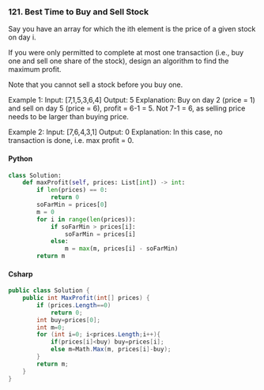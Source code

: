 ### 121. Best Time to Buy and Sell Stock
Say you have an array for which the ith element is the price of a given stock on day i.

If you were only permitted to complete at most one transaction (i.e., buy one and sell one share of the stock), design an algorithm to find the maximum profit.

Note that you cannot sell a stock before you buy one.

Example 1:
Input: [7,1,5,3,6,4]
Output: 5
Explanation: Buy on day 2 (price = 1) and sell on day 5 (price = 6), profit = 6-1 = 5.
             Not 7-1 = 6, as selling price needs to be larger than buying price.

Example 2:
Input: [7,6,4,3,1]
Output: 0
Explanation: In this case, no transaction is done, i.e. max profit = 0.
#### Python
```python
class Solution:
    def maxProfit(self, prices: List[int]) -> int:
        if len(prices) == 0:
            return 0
        soFarMin = prices[0]
        m = 0
        for i in range(len(prices)):
            if soFarMin > prices[i]:
                soFarMin = prices[i]
            else:
                m = max(m, prices[i] - soFarMin)
        return m
```
#### Csharp
```csharp
public class Solution {
    public int MaxProfit(int[] prices) {
        if (prices.Length==0)
            return 0;
        int buy=prices[0];
        int m=0;
        for (int i=0; i<prices.Length;i++){
            if(prices[i]<buy) buy=prices[i];
            else m=Math.Max(m, prices[i]-buy);
        }
        return m;
    }
}
```
